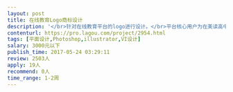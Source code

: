 ```yaml
---                
layout: post       
title: 在线教育Logo商标设计           
description: '</br>针对在线教育平台的logo进行设计。</br>平台核心用户为在美读高中的中国留学生</br>已有产品名称</br>请申请的设计师多展示一些以往的相关作品，我们会根据设计风格进行选择</br>'     
contenturl: https://pro.lagou.com/project/2954.html      
tags: [平面设计,Photoshop,illustrator,VI设计]            
salary: 3000元以下          
publish_time: 2017-05-24 03:29:11         
review: 2503人                   
apply: 19人                   
recommend: 0人                   
time_range: 1-2周              
---                 
```

